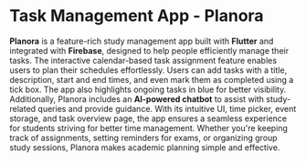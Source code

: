 # Task Management App - Planora
**Planora** is a feature-rich study management app built with **Flutter** and integrated with **Firebase**, designed to help people efficiently manage their tasks. The interactive calendar-based task assignment feature enables users to plan their schedules effortlessly. Users can add tasks with a title, description, start and end times, and even mark them as completed using a tick box. The app also highlights ongoing tasks in blue for better visibility. Additionally, Planora includes an **AI-powered chatbot** to assist with study-related queries and provide guidance. With its intuitive UI, time picker, event storage, and task overview page, the app ensures a seamless experience for students striving for better time management. Whether you're keeping track of assignments, setting reminders for exams, or organizing group study sessions, Planora makes academic planning simple and effective.
